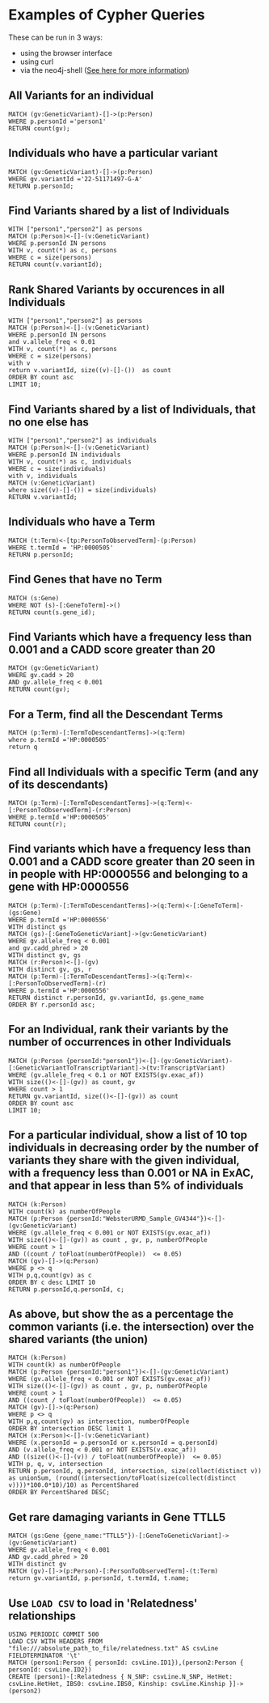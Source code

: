 # Examples of Cypher Queries

These can be run in 3 ways:
* using the browser interface
* using curl
* via the neo4j-shell ([See here for more information](http://neo4j.com/docs/operations-manual/current/tools/cypher-shell/))

## All Variants for an individual
```
MATCH (gv:GeneticVariant)-[]->(p:Person)
WHERE p.personId ='person1'
RETURN count(gv);
```
## Individuals who have a particular variant
```
MATCH (gv:GeneticVariant)-[]->(p:Person)
WHERE gv.variantId ='22-51171497-G-A'
RETURN p.personId;
```
## Find Variants shared by a list of Individuals
```
WITH ["person1","person2"] as persons
MATCH (p:Person)<-[]-(v:GeneticVariant) 
WHERE p.personId IN persons
WITH v, count(*) as c, persons
WHERE c = size(persons)
RETURN count(v.variantId);
```
## Rank Shared Variants by occurences in all Individuals
```
WITH ["person1","person2"] as persons
MATCH (p:Person)<-[]-(v:GeneticVariant) 
WHERE p.personId IN persons
and v.allele_freq < 0.01
WITH v, count(*) as c, persons
WHERE c = size(persons)
with v
return v.variantId, size((v)-[]-())  as count
ORDER BY count asc
LIMIT 10;
```
## Find Variants shared by a list of Individuals, that no one else has
```
WITH ["person1","person2"] as individuals
MATCH (p:Person)<-[]-(v:GeneticVariant) 
WHERE p.personId IN individuals
WITH v, count(*) as c, individuals
WHERE c = size(individuals)
with v, individuals
MATCH (v:GeneticVariant)
where size((v)-[]-()) = size(individuals)
RETURN v.variantId;
```
## Individuals who have a Term
```
MATCH (t:Term)<-[tp:PersonToObservedTerm]-(p:Person)
WHERE t.termId = 'HP:0000505'
RETURN p.personId;
```
## Find Genes that have no Term
```
MATCH (s:Gene)
WHERE NOT (s)-[:GeneToTerm]->()
RETURN count(s.gene_id);
```
## Find Variants which have a frequency less than 0.001 and a CADD score greater than 20
```
MATCH (gv:GeneticVariant)
WHERE gv.cadd > 20
AND gv.allele_freq < 0.001
RETURN count(gv);
```
## For a Term, find all the Descendant Terms
```
MATCH (p:Term)-[:TermToDescendantTerms]->(q:Term)
where p.termId ='HP:0000505'
return q
```
## Find all Individuals with a specific Term (and any of its descendants)
```
MATCH (p:Term)-[:TermToDescendantTerms]->(q:Term)<-[:PersonToObservedTerm]-(r:Person)
WHERE p.termId ='HP:0000505'
RETURN count(r);
```
## Find variants which have a frequency less than 0.001 and a CADD score greater than 20 seen in in people with HP:0000556 and belonging to a gene with HP:0000556
```
MATCH (p:Term)-[:TermToDescendantTerms]->(q:Term)<-[:GeneToTerm]-(gs:Gene)
WHERE p.termId ='HP:0000556'
WITH distinct gs
MATCH (gs)-[:GeneToGeneticVariant]->(gv:GeneticVariant)
WHERE gv.allele_freq < 0.001 
and gv.cadd_phred > 20 
WITH distinct gv, gs
MATCH (r:Person)<-[]-(gv)
WITH distinct gv, gs, r
MATCH (p:Term)-[:TermToDescendantTerms]->(q:Term)<-[:PersonToObservedTerm]-(r)
WHERE p.termId ='HP:0000556'
RETURN distinct r.personId, gv.variantId, gs.gene_name
ORDER BY r.personId asc;
```
## For an Individual, rank their variants by the number of occurrences in other Individuals
```
MATCH (p:Person {personId:"person1"})<-[]-(gv:GeneticVariant)-[:GeneticVariantToTranscriptVariant]->(tv:TranscriptVariant)
WHERE (gv.allele_freq < 0.1 or NOT EXISTS(gv.exac_af))
WITH size(()<-[]-(gv)) as count, gv
WHERE count > 1 
RETURN gv.variantId, size(()<-[]-(gv)) as count
ORDER BY count asc
LIMIT 10;
```
## For a particular individual, show a list of 10 top individuals in decreasing order by the number of variants they share with the given individual, with a frequency less than 0.001 or NA in ExAC, and that appear in less than 5% of individuals
```
MATCH (k:Person)
WITH count(k) as numberOfPeople
MATCH (p:Person {personId:"WebsterURMD_Sample_GV4344"})<-[]-(gv:GeneticVariant)
WHERE (gv.allele_freq < 0.001 or NOT EXISTS(gv.exac_af))
WITH size(()<-[]-(gv)) as count , gv, p, numberOfPeople
WHERE count > 1 
AND ((count / toFloat(numberOfPeople))  <= 0.05)
MATCH (gv)-[]->(q:Person)
WHERE p <> q
WITH p,q,count(gv) as c
ORDER BY c desc LIMIT 10
RETURN p.personId,q.personId, c;
```
## As above, but show the as a percentage the common variants (i.e. the intersection) over the shared variants (the union)
```
MATCH (k:Person)
WITH count(k) as numberOfPeople
MATCH (p:Person {personId:"person1"})<-[]-(gv:GeneticVariant)
WHERE (gv.allele_freq < 0.001 or NOT EXISTS(gv.exac_af))
WITH size(()<-[]-(gv)) as count , gv, p, numberOfPeople
WHERE count > 1 
AND ((count / toFloat(numberOfPeople))  <= 0.05)
MATCH (gv)-[]->(q:Person)
WHERE p <> q
WITH p,q,count(gv) as intersection, numberOfPeople
ORDER BY intersection DESC limit 1
MATCH (x:Person)<-[]-(v:GeneticVariant)
WHERE (x.personId = p.personId or x.personId = q.personId)
AND (v.allele_freq < 0.001 or NOT EXISTS(v.exac_af))
AND ((size(()<-[]-(v)) / toFloat(numberOfPeople))  <= 0.05)
WITH p, q, v, intersection
RETURN p.personId, q.personId, intersection, size(collect(distinct v)) as unionSum, (round((intersection/toFloat(size(collect(distinct v))))*100.0*10)/10) as PercentShared
ORDER BY PercentShared DESC;
```
## Get rare damaging variants in Gene TTLL5
```
MATCH (gs:Gene {gene_name:"TTLL5"})-[:GeneToGeneticVariant]->(gv:GeneticVariant)
WHERE gv.allele_freq < 0.001 
AND gv.cadd_phred > 20 
WITH distinct gv
MATCH (gv)-[]->(p:Person)-[:PersonToObservedTerm]-(t:Term)
return gv.variantId, p.personId, t.termId, t.name;
```
## Use `LOAD CSV` to load in 'Relatedness' relationships
```
USING PERIODIC COMMIT 500
LOAD CSV WITH HEADERS FROM "file:///absolute_path_to_file/relatedness.txt" AS csvLine FIELDTERMINATOR '\t'
MATCH (person1:Person { personId: csvLine.ID1}),(person2:Person { personId: csvLine.ID2})
CREATE (person1)-[:Relatedness { N_SNP: csvLine.N_SNP, HetHet: csvLine.HetHet, IBS0: csvLine.IBS0, Kinship: csvLine.Kinship }]->(person2)
```
